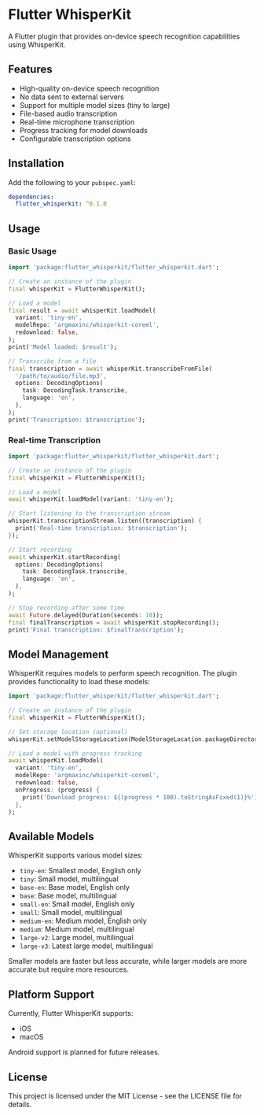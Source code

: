 # Flutter WhisperKit

A Flutter plugin that provides on-device speech recognition capabilities using WhisperKit.

## Features

- High-quality on-device speech recognition
- No data sent to external servers
- Support for multiple model sizes (tiny to large)
- File-based audio transcription
- Real-time microphone transcription
- Progress tracking for model downloads
- Configurable transcription options

## Installation

Add the following to your `pubspec.yaml`:

```yaml
dependencies:
  flutter_whisperkit: ^0.1.0
```

## Usage

### Basic Usage

```dart
import 'package:flutter_whisperkit/flutter_whisperkit.dart';

// Create an instance of the plugin
final whisperKit = FlutterWhisperKit();

// Load a model
final result = await whisperKit.loadModel(
  variant: 'tiny-en',
  modelRepo: 'argmaxinc/whisperkit-coreml',
  redownload: false,
);
print('Model loaded: $result');

// Transcribe from a file
final transcription = await whisperKit.transcribeFromFile(
  '/path/to/audio/file.mp3',
  options: DecodingOptions(
    task: DecodingTask.transcribe,
    language: 'en',
  ),
);
print('Transcription: $transcription');
```

### Real-time Transcription

```dart
import 'package:flutter_whisperkit/flutter_whisperkit.dart';

// Create an instance of the plugin
final whisperKit = FlutterWhisperKit();

// Load a model
await whisperKit.loadModel(variant: 'tiny-en');

// Start listening to the transcription stream
whisperKit.transcriptionStream.listen((transcription) {
  print('Real-time transcription: $transcription');
});

// Start recording
await whisperKit.startRecording(
  options: DecodingOptions(
    task: DecodingTask.transcribe,
    language: 'en',
  ),
);

// Stop recording after some time
await Future.delayed(Duration(seconds: 10));
final finalTranscription = await whisperKit.stopRecording();
print('Final transcription: $finalTranscription');
```

## Model Management

WhisperKit requires models to perform speech recognition. The plugin provides functionality to load these models:

```dart
import 'package:flutter_whisperkit/flutter_whisperkit.dart';

// Create an instance of the plugin
final whisperKit = FlutterWhisperKit();

// Set storage location (optional)
whisperKit.setModelStorageLocation(ModelStorageLocation.packageDirectory);

// Load a model with progress tracking
await whisperKit.loadModel(
  variant: 'tiny-en',
  modelRepo: 'argmaxinc/whisperkit-coreml',
  redownload: false,
  onProgress: (progress) {
    print('Download progress: ${(progress * 100).toStringAsFixed(1)}%');
  },
);
```

## Available Models

WhisperKit supports various model sizes:

- `tiny-en`: Smallest model, English only
- `tiny`: Small model, multilingual
- `base-en`: Base model, English only
- `base`: Base model, multilingual
- `small-en`: Small model, English only
- `small`: Small model, multilingual
- `medium-en`: Medium model, English only
- `medium`: Medium model, multilingual
- `large-v2`: Large model, multilingual
- `large-v3`: Latest large model, multilingual

Smaller models are faster but less accurate, while larger models are more accurate but require more resources.

## Platform Support

Currently, Flutter WhisperKit supports:

- iOS
- macOS

Android support is planned for future releases.

## License

This project is licensed under the MIT License - see the LICENSE file for details.

